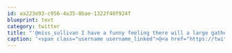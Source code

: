 ```yaml
---
id: aa223e93-c956-4a35-8bae-1322f40f924f
blueprint: text
category: twitter
title: "'@miss_sullivan I have a funny feeling there will a large gathering of them at Docs later on this afternoon."
caption: '<span class="username username_linked">@<a href="https://twitter.com/miss_sullivan" title="Meg Sullivan">miss_sullivan</a></span> I have a funny feeling there will a large gathering of them at Docs later on this afternoon.'
---
```

